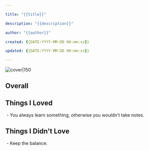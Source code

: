 ```yaml
---

title: "{{title}}"

description: "{{description}}"

author: "{{author}}"

created: {{DATE:YYYY-MM-DD HH:mm:ss}}

updated: {{DATE:YYYY-MM-DD HH:mm:ss}}

---
```


  

![cover|150]({{coverUrl}})

  
  

## Overall

  
  

## Things I Loved

  

 - You always learn something, otherwise you wouldn't take notes.

  

## Things I Didn't Love

  

 - Keep the balance.